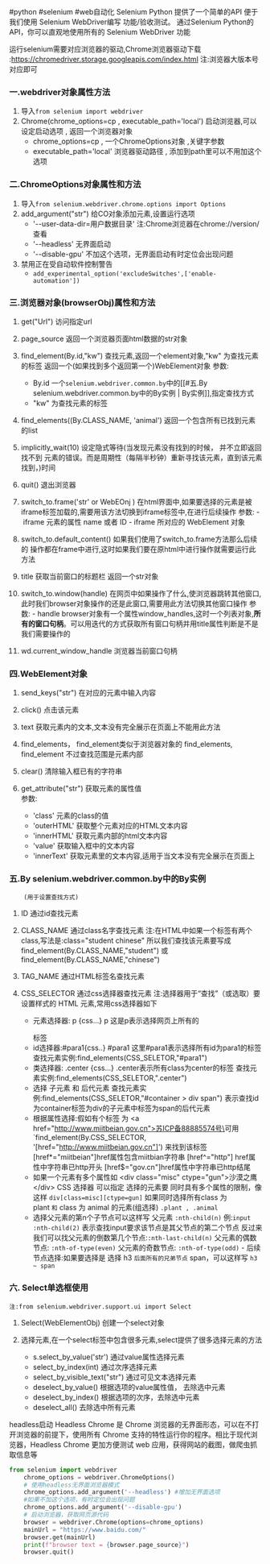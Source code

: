 #python #selenium #web自动化
Selenium Python 提供了一个简单的API 便于我们使用 Selenium WebDriver编写 功能/验收测试。
 通过Selenium Python的API，你可以直观地使用所有的 Selenium WebDriver 功能

运行selenium需要对应浏览器的驱动,Chrome浏览器驱动下载
:https://chromedriver.storage.googleapis.com/index.html
注:浏览器大版本号对应即可

### 一.webdriver对象属性方法
1. 导入`from selenium import webdriver`
2. Chrome(chrome_options=cp , executable_path='local') 启动浏览器,可以设定启动选项 , 返回一个浏览器对象
	- chrome_options=cp , 一个ChromeOptions对象 ,关键字参数
	- executable_path='local'  浏览器驱动路径 , 添加到path里可以不用加这个选项
  

### 二.ChromeOptions对象属性和方法
1. 导入`from selenium.webdriver.chrome.options import Options`
2. add_argument("str") 给CO对象添加元素,设置运行选项
	- '--user-data-dir=用户数据目录' 注:Chrome浏览器在chrome://version/查看
	- '--headless' 无界面启动
	- '--disable-gpu'  不加这个选项，无界面启动有时定位会出现问题
3. 禁用正在受自动软件控制警告
	- `add_experimental_option('excludeSwitches',['enable-automation'])`

### 三.浏览器对象(browserObj)属性和方法
1. get("Url")	 访问指定url

2. page_source	返回一个浏览器页面html数据的str对象

3. find_element(By.id,"kw")	查找元素,返回一个element对象,"kw" 为查找元素的标签
   返回一个(如果找到多个返回第一个)WebElement对象
   参数:
	- By.id 一个`selenium.webdriver.common.by`中的[[#五.By selenium.webdriver.common.by中的By实例 | By实例]],指定查找方式
	- "kw" 为查找元素的标签

4. find_elements((By.CLASS_NAME, 'animal')	返回一个包含所有已找到元素的list

5. implicitly_wait(10)	设定隐式等待(当发现元素没有找到的时候， 并不立即返回找不到
    元素的错误。而是周期性（每隔半秒钟）重新寻找该元素，直到该元素找到，)时间

6. quit()       退出浏览器

7. switch_to.frame('str' or WebEOnj )       在html界面中,如果要选择的元素是被iframe标签加载的,需要用该方法切换到iframe标签中,在进行后续操作
           参数:
	        -  iframe 元素的属性 name 或者 ID 
	        - iframe 所对应的 WebElement 对象

8. switch_to.default_content()                如果我们使用了switch_to.frame方法那么后续的
	操作都在frame中进行,这时如果我们要在原html中进行操作就需要运行此方法

9.  title 获取当前窗口的标题栏 返回一个str对象

10. switch_to.window(handle)               在网页中如果操作了什么,使浏览器跳转其他窗口,
      此时我们browser对象操作的还是此窗口,需要用此方法切换其他窗口操作
	      参数:
		      - handle browser对象有一个属性window_handles,这时一个列表对象,**所有的窗口句柄**。可以用迭代的方式获取所有窗口句柄并用title属性判断是不是我们需要操作的
11. wd.current_window_handle           浏览器当前窗口句柄



### 四.WebElement对象
1. send_keys("str")	在对应的元素中输入内容

2. click()	点击该元素
		
3. text		获取元素内的文本,文本没有完全展示在页面上不能用此方法

4. find_elements， find_element类似于浏览器对象的 find_elements, find_element
	不过查找范围是元素内部

5. clear()       清除输入框已有的字符串

6. get_attribute("str")      获取元素的属性值    
	参数:
	- 'class'   元素的class的值
	- 'outerHTML'   获取整个元素对应的HTML文本内容
	- 'innerHTML'    获取元素内部的html文本内容
	- 'value'    获取输入框中的文本内容
	- 'innerText'    获取元素里的文本内容,适用于当文本没有完全展示在页面上


### 五.By   selenium.webdriver.common.by中的By实例
		(用于设置查找方式)		
1. ID	通过id查找元素

2. CLASS_NAME 通过class名字查找元素
	注:在HTML中如果一个标签有两个class,写法是:class="student  chinese"
	所以我们查找该元素要写成find_element(By.CLASS_NAME,"student")
	或find_element(By.CLASS_NAME,"chinese")

3.  TAG_NAME	通过HTML标签名查找元素

5. CSS_SELECTOR    通过css选择器查找元素
		注:选择器用于“查找”（或选取）要设置样式的 HTML 元素,常用css选择器如下
	  - 元素选择器: p {css...}    p 这是p表示选择网页上所有的</p>标签
	  - id选择器:#para1{css..}  \#para1 这里\#para1表示选择所有id为para1的标签
		  查找元素实例:find_elements(CSS_SELETOR,"\#para1")
	  - 类选择器:  .center {css...} .center表示所有class为center的标签
		  查找元素实例:find_elements(CSS_SELETOR,".center")
	  -  选择 子元素 和 后代元素 
		  查找元素实例:find_elements(CSS_SELETOR,"#container > div  span")
		  表示查找id为container标签为div的子元素中标签为span的后代元素
	  -  根据属性选择:假如有个标签 为
	     \<a href="http://www.miitbeian.gov.cn">苏ICP备88885574号\</a>可用
	     `find_element(By.CSS_SELECTOR, '[href="http://www.miitbeian.gov.cn"]')
	     来找到该标签
			[href*="miitbeian"]href属性包含miitbian字符串
			[href^="http"] href属性中字符串已http开头
			[href$="gov.cn"]href属性中字符串已http结尾
	  -  如果一个元素有多个属性如
		        \<div class="misc" ctype="gun">沙漠之鹰\</div>
		 CSS 选择器 可以指定 选择的元素要 同时具有多个属性的限制，像这样 `div[class=misc][ctype=gun]`
	       如果同时选择所有class 为 plant `和` class 为 animal 的元素(组选择)
	       `.plant , .animal`
	  - 选择父元素的第n个子节点可以这样写  父元素 `:nth-child(n)`
		  例:`input  :nth-child(2)`  表示查找input要求该节点是其父节点的第二个节点
		  反过来我们可以找父元素的倒数第几个节点:`:nth-last-child(n)`
		  父元素的偶数节点: `:nth-of-type(even)`
		  父元素的奇数节点: `:nth-of-type(odd)`
	   - 后续节点选择:如果要选择是 选择 h3 `后面所有的兄弟节点` span，可以这样写
			  `h3 ~ span`



### 六. Select单选框使用
	注:from selenium.webdriver.support.ui import Select
1. Select(WebElementObj)  创建一个select对象

2.  选择元素,在一个select标签中包含很多元素,select提供了很多选择元素的方法
	- s.select_by_value('str')     通过value属性选择元素
	- select_by_index(int)        通过次序选择元素
	- select_by_visible_text("str")        通过可见文本选择元素
	- deselect_by_value()                      根据选项的value属性值， 去除选中元素
	- deselect_by_index()                      根据选项的次序，去除选中元素
	- deselect_all()                                 去除选中所有元素

















headless启动
Headless Chrome 是 Chrome 浏览器的无界面形态，可以在不打开浏览器的前提下，使用所有 
Chrome 支持的特性运行你的程序。相比于现代浏览器，Headless Chrome 更加方便测试 web 
应用，获得网站的截图，做爬虫抓取信息等
```python
from selenium import webdriver
	chrome_options = webdriver.ChromeOptions()
	# 使用headless无界面浏览器模式
	chrome_options.add_argument('--headless') #增加无界面选项
	#如果不加这个选项，有时定位会出现问题
	chrome_options.add_argument('--disable-gpu') 
	# 启动浏览器，获取网页源代码
	browser = webdriver.Chrome(options=chrome_options)
	mainUrl = "https://www.baidu.com/"
	browser.get(mainUrl)
	print(f"browser text = {browser.page_source}")
	browser.quit()
```

















